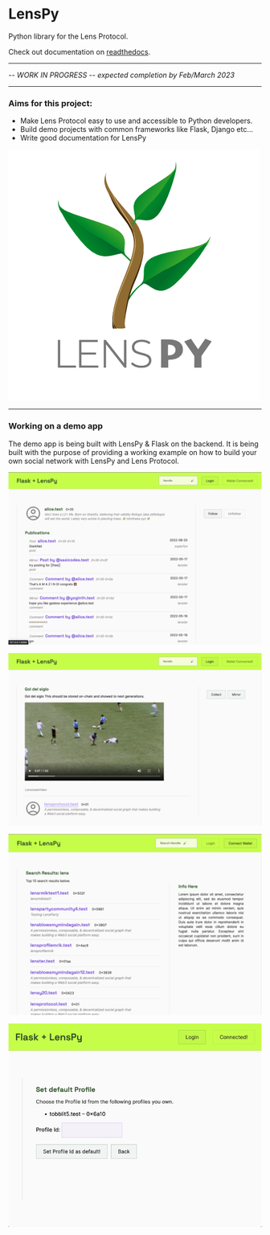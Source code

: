 # LensPy

Python library for the Lens Protocol.

Check out documentation on [readthedocs](https://lens-py.readthedocs.io/en/latest/#).

---

_-- WORK IN PROGRESS -- expected completion by Feb/March 2023_

---

### Aims for this project:

-   Make Lens Protocol easy to use and accessible to Python developers.
-   Build demo projects with common frameworks like Flask, Django etc...
-   Write good documentation for LensPy

![Lens Py logo](https://github.com/TobiasLoader/LensPy/blob/main/docs/source/_static/img/lenspylogo.png)

---

### Working on a demo app

The demo app is being built with LensPy & Flask on the backend. It is being built with the purpose of providing a working example on how to build your own social network with LensPy and Lens Protocol.


![LensPy & Flask dapp UI image 1](https://github.com/TobiasLoader/LensPy/blob/main/examples/flask-with-lenspy/static/assets/img/flask_lenspy_dapp_profile_page.png)

![LensPy & Flask dapp UI image 2](https://github.com/TobiasLoader/LensPy/blob/main/examples/flask-with-lenspy/static/assets/img/flask_lenspy_dapp_publications_page.png)

![LensPy & Flask dapp UI image 3](https://github.com/TobiasLoader/LensPy/blob/main/examples/flask-with-lenspy/static/assets/img/flask_lenspy_dapp_search_profile.png)

![LensPy & Flask dapp UI image 4](https://github.com/TobiasLoader/LensPy/blob/main/examples/flask-with-lenspy/static/assets/img/flask_lenspy_dapp_default_profile.png)